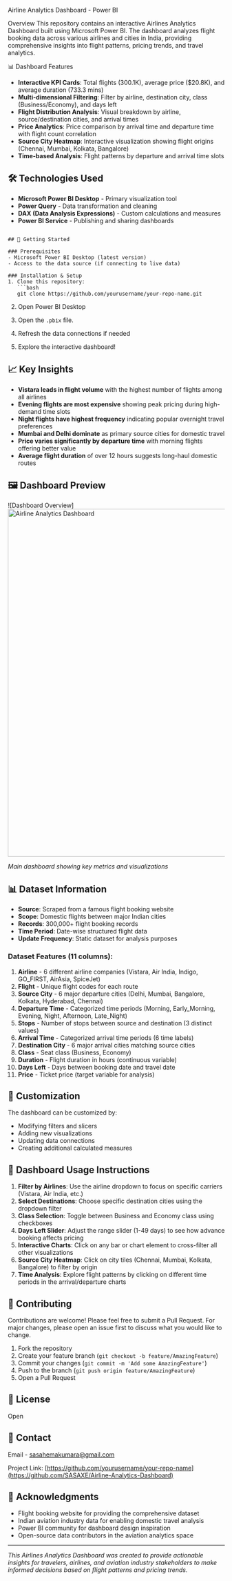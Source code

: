 Airline Analytics Dashboard - Power BI

Overview
This repository contains an interactive Airlines Analytics Dashboard built using Microsoft Power BI. The dashboard analyzes flight booking data across various airlines and cities in India, providing comprehensive insights into flight patterns, pricing trends, and travel analytics.

 📊 Dashboard Features
- **Interactive KPI Cards**: Total flights (300.1K), average price ($20.8K), and average duration (733.3 mins)
- **Multi-dimensional Filtering**: Filter by airline, destination city, class (Business/Economy), and days left
- **Flight Distribution Analysis**: Visual breakdown by airline, source/destination cities, and arrival times
- **Price Analytics**: Price comparison by arrival time and departure time with flight count correlation
- **Source City Heatmap**: Interactive visualization showing flight origins (Chennai, Mumbai, Kolkata, Bangalore)
- **Time-based Analysis**: Flight patterns by departure and arrival time slots

## 🛠️ Technologies Used
- **Microsoft Power BI Desktop** - Primary visualization tool
- **Power Query** - Data transformation and cleaning
- **DAX (Data Analysis Expressions)** - Custom calculations and measures
- **Power BI Service** - Publishing and sharing dashboards

```

## 🚀 Getting Started

### Prerequisites
- Microsoft Power BI Desktop (latest version)
- Access to the data source (if connecting to live data)

### Installation & Setup
1. Clone this repository:
   ```bash
   git clone https://github.com/yourusername/your-repo-name.git
   ```

2. Open Power BI Desktop

3. Open the `.pbix` file.

4. Refresh the data connections if needed

5. Explore the interactive dashboard!

## 📈 Key Insights
- **Vistara leads in flight volume** with the highest number of flights among all airlines
- **Evening flights are most expensive** showing peak pricing during high-demand time slots
- **Night flights have highest frequency** indicating popular overnight travel preferences
- **Mumbai and Delhi dominate** as primary source cities for domestic travel
- **Price varies significantly by departure time** with morning flights offering better value
- **Average flight duration** of over 12 hours suggests long-haul domestic routes

## 🖼️ Dashboard Preview
![Dashboard Overview]<img width="1500" height="805" alt="Airline Analytics Dashboard" src="https://github.com/user-attachments/assets/ff4dfbcc-1c4d-4fa1-a090-ef6042e797d4" />


*Main dashboard showing key metrics and visualizations*

## 📊 Dataset Information
- **Source**: Scraped from a famous flight booking website
- **Scope**: Domestic flights between major Indian cities
- **Records**: 300,000+ flight booking records
- **Time Period**: Date-wise structured flight data
- **Update Frequency**: Static dataset for analysis purposes

### Dataset Features (11 columns):
1. **Airline** - 6 different airline companies (Vistara, Air India, Indigo, GO_FIRST, AirAsia, SpiceJet)
2. **Flight** - Unique flight codes for each route
3. **Source City** - 6 major departure cities (Delhi, Mumbai, Bangalore, Kolkata, Hyderabad, Chennai)
4. **Departure Time** - Categorized time periods (Morning, Early_Morning, Evening, Night, Afternoon, Late_Night)
5. **Stops** - Number of stops between source and destination (3 distinct values)
6. **Arrival Time** - Categorized arrival time periods (6 time labels)
7. **Destination City** - 6 major arrival cities matching source cities
8. **Class** - Seat class (Business, Economy)
9. **Duration** - Flight duration in hours (continuous variable)
10. **Days Left** - Days between booking date and travel date
11. **Price** - Ticket price (target variable for analysis)

## 🔧 Customization
The dashboard can be customized by:
- Modifying filters and slicers
- Adding new visualizations
- Updating data connections
- Creating additional calculated measures

## 📝 Dashboard Usage Instructions
1. **Filter by Airlines**: Use the airline dropdown to focus on specific carriers (Vistara, Air India, etc.)
2. **Select Destinations**: Choose specific destination cities using the dropdown filter
3. **Class Selection**: Toggle between Business and Economy class using checkboxes
4. **Days Left Slider**: Adjust the range slider (1-49 days) to see how advance booking affects pricing
5. **Interactive Charts**: Click on any bar or chart element to cross-filter all other visualizations
6. **Source City Heatmap**: Click on city tiles (Chennai, Mumbai, Kolkata, Bangalore) to filter by origin
7. **Time Analysis**: Explore flight patterns by clicking on different time periods in the arrival/departure charts

## 🤝 Contributing
Contributions are welcome! Please feel free to submit a Pull Request. For major changes, please open an issue first to discuss what you would like to change.

1. Fork the repository
2. Create your feature branch (`git checkout -b feature/AmazingFeature`)
3. Commit your changes (`git commit -m 'Add some AmazingFeature'`)
4. Push to the branch (`git push origin feature/AmazingFeature`)
5. Open a Pull Request

## 📄 License
Open

## 📧 Contact
Email -  sasahemakumara@gmail.com

Project Link: [https://github.com/yourusername/your-repo-name](https://github.com/SASAXE/Airline-Analytics-Dashboard)

## 🙏 Acknowledgments
- Flight booking website for providing the comprehensive dataset
- Indian aviation industry data for enabling domestic travel analysis
- Power BI community for dashboard design inspiration
- Open-source data contributors in the aviation analytics space

---
*This Airlines Analytics Dashboard was created to provide actionable insights for travelers, airlines, and aviation industry stakeholders to make informed decisions based on flight patterns and pricing trends.*
